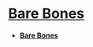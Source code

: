 # [Bare Bones](https://wiki.osdev.org/Tutorials#Bare_Bones)

* [**Bare Bones**](Bare-Bones/README.md)